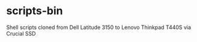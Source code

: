 # scripts-bin
Shell scripts cloned from Dell Latitude 3150 to Lenovo Thinkpad T440S via Crucial SSD
